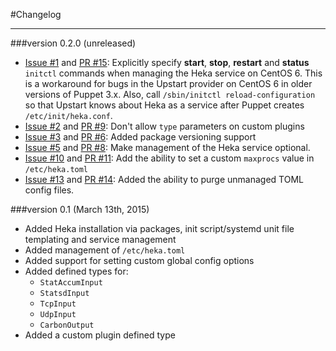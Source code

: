 #Changelog
- - -

###version 0.2.0 (unreleased)


* [Issue #1](https://github.com/newrelic/puppet-heka/issues/1) and [PR #15](https://github.com/newrelic/puppet-heka/pull/15): Explicitly specify **start**, **stop**, **restart** and **status** `initctl` commands when managing the Heka service on CentOS 6. This is a workaround for bugs in the Upstart provider on CentOS 6 in older versions of Puppet 3.x. Also, call `/sbin/initctl reload-configuration` so that Upstart knows about Heka as a service after Puppet creates `/etc/init/heka.conf`.
* [Issue #2](https://github.com/newrelic/puppet-heka/issues/2) and [PR #9](https://github.com/newrelic/puppet-heka/pull/9): Don't allow `type` parameters on custom plugins
* [Issue #3](https://github.com/newrelic/puppet-heka/issues/3) and [PR #6](https://github.com/newrelic/puppet-heka/pull/6): Added package versioning support
* [Issue #5](https://github.com/newrelic/puppet-heka/issues/5) and [PR #8](https://github.com/newrelic/puppet-heka/pull/8): Make management of the Heka service optional.
* [Issue #10](https://github.com/newrelic/puppet-heka/issues/10) and [PR #11](https://github.com/newrelic/puppet-heka/pull/11): Add the ability to set a custom `maxprocs` value in `/etc/heka.toml`
* [Issue #13](https://github.com/newrelic/puppet-heka/issues/13) and [PR #14](https://github.com/newrelic/puppet-heka/pull/14): Added the ability to purge unmanaged TOML config files.




###version 0.1 (March 13th, 2015)

* Added Heka installation via packages, init script/systemd unit file templating and service management
* Added management of `/etc/heka.toml`
* Added support for setting custom global config options
* Added defined types for:
	* `StatAccumInput`
	* `StatsdInput`
	* `TcpInput`
	* `UdpInput`
	* `CarbonOutput`
* Added a custom plugin defined type